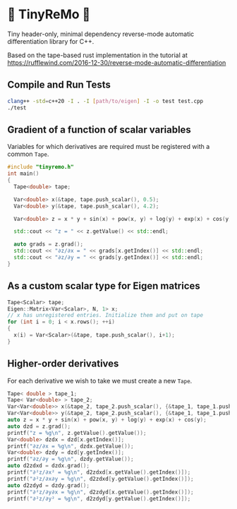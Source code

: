 # 🥁 TinyReMo 🥁

Tiny header-only, minimal dependency reverse-mode automatic differentiation library for C++.

Based on the tape-based rust implementation in the tutorial at https://rufflewind.com/2016-12-30/reverse-mode-automatic-differentiation

## Compile and Run Tests

```bash 
clang++ -std=c++20 -I . -I [path/to/eigen] -I -o test test.cpp
./test
```

## Gradient of a function of scalar variables

Variables for which derivatives are required must be registered with a common `Tape`.

```cpp
#include "tinyremo.h"
int main()
{
  Tape<double> tape;

  Var<double> x(&tape, tape.push_scalar(), 0.5);
  Var<double> y(&tape, tape.push_scalar(), 4.2);

  Var<double> z = x * y + sin(x) + pow(x, y) + log(y) + exp(x) + cos(y);

  std::cout << "z = " << z.getValue() << std::endl;

  auto grads = z.grad();
  std::cout << "∂z/∂x = " << grads[x.getIndex()] << std::endl;
  std::cout << "∂z/∂y = " << grads[y.getIndex()] << std::endl;
}
```

## As a custom scalar type for Eigen matrices

```cpp
Tape<Scalar> tape;
Eigen::Matrix<Var<Scalar>, N, 1> x;
// x has unregistered entries. Initialize them and put on tape
for (int i = 0; i < x.rows(); ++i) 
{
  x(i) = Var<Scalar>(&tape, tape.push_scalar(), i+1);
}
```

## Higher-order derivatives

For each derivative we wish to take we must create a new `Tape`.

```cpp
Tape< double > tape_1;
Tape< Var<double> > tape_2;
Var<Var<double>> x(&tape_2, tape_2.push_scalar(), {&tape_1, tape_1.push_scalar(), 0.5});
Var<Var<double>> y(&tape_2, tape_2.push_scalar(), {&tape_1, tape_1.push_scalar(), 4.2});
auto z = x * y + sin(x) + pow(x, y) + log(y) + exp(x) + cos(y);
auto dzd = z.grad();
printf("z = %g\n", z.getValue().getValue());
Var<double> dzdx = dzd[x.getIndex()];
printf("∂z/∂x = %g\n", dzdx.getValue());
Var<double> dzdy = dzd[y.getIndex()];
printf("∂z/∂y = %g\n", dzdy.getValue());
auto d2zdxd = dzdx.grad();
printf("∂²z/∂x² = %g\n", d2zdxd[x.getValue().getIndex()]);
printf("∂²z/∂x∂y = %g\n", d2zdxd[y.getValue().getIndex()]);
auto d2zdyd = dzdy.grad();
printf("∂²z/∂y∂x = %g\n", d2zdyd[x.getValue().getIndex()]);
printf("∂²z/∂y² = %g\n", d2zdyd[y.getValue().getIndex()]);
```
